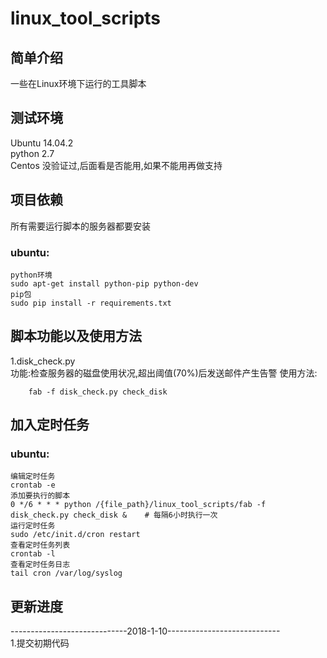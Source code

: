 # linux\_tool\_scripts
## 简单介绍
一些在Linux环境下运行的工具脚本</br>

## 测试环境
Ubuntu 14.04.2</br>
python 2.7</br>
Centos 没验证过,后面看是否能用,如果不能用再做支持</br>


## 项目依赖
所有需要运行脚本的服务器都要安装
### ubuntu:

    python环境
    sudo apt-get install python-pip python-dev
    pip包
    sudo pip install -r requirements.txt

## 脚本功能以及使用方法
1.disk_check.py</br>
    功能:检查服务器的磁盘使用状况,超出阈值(70%)后发送邮件产生告警
    使用方法:

        fab -f disk_check.py check_disk

## 加入定时任务
### ubuntu:

    编辑定时任务
    crontab -e
    添加要执行的脚本
    0 */6 * * * python /{file_path}/linux_tool_scripts/fab -f disk_check.py check_disk &    # 每隔6小时执行一次
    运行定时任务
    sudo /etc/init.d/cron restart
    查看定时任务列表
    crontab -l
    查看定时任务日志
    tail cron /var/log/syslog


## 更新进度

-----------------------------2018-1-10----------------------------
<br/>
1.提交初期代码
<br/>
